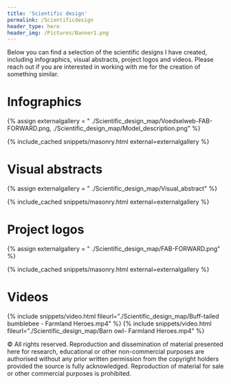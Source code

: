 ```yaml
---
title: 'Scientific design'
permalink: /Scientificdesign
header_type: hero
header_img: /Pictures/Banner1.png
---
```


Below you can find a selection of the scientific designs I have created, including infographics, visual abstracts, project logos and videos.
Please reach out if you are interested in working with me for the creation of something similar.

# Infographics

{% assign externalgallery = "
./Scientific_design_map/Voedselweb-FAB-FORWARD.png,
./Scientific_design_map/Model_description.png" %}

{% include_cached snippets/masonry.html external=externalgallery %}

# Visual abstracts

{% assign externalgallery = "
./Scientific_design_map/Visual_abstract" %}

{% include_cached snippets/masonry.html external=externalgallery %}

# Project logos

{% assign externalgallery = "
./Scientific_design_map/FAB-FORWARD.png" %}

{% include_cached snippets/masonry.html external=externalgallery %}

# Videos


{% include snippets/video.html fileurl="./Scientific_design_map/Buff-tailed bumblebee - Farmland Heroes.mp4" %}
{% include snippets/video.html fileurl="./Scientific_design_map/Barn owl- Farmland Heroes.mp4" %}

&copy; All rights reserved. Reproduction and dissemination of material presented here for research, educational or other non-commercial purposes are authorised without any prior written permission from the copyright holders provided the source is fully acknowledged. Reproduction of material for sale or other commercial purposes is prohibited.

